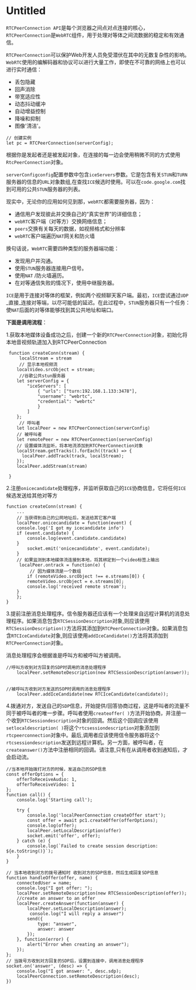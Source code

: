 # Untitled

`RTCPeerConnection API`是每个浏览器之间点对点连接的核心，`RTCPeerConnection`是`WebRTC`组件，用于处理对等体之间流数据的稳定和有效通信。

`RTCPeerConnection`可以保护Web开发人员免受潜伏在其中的无数复杂性的影响。`WebRTC`使用的编解码器和协议可以进行大量工作，即使在不可靠的网络上也可以进行实时通信：

* 丢包隐藏
* 回声消除
* 带宽适应性
* 动态抖动缓冲
* 自动增益控制
* 降噪和抑制
* 图像'清洁'。

```text
// 创建实例
let pc = RTCPeerConnection(serverConfig);
```

根据你是发起者还是被发起对象，在连接的每一边会使用稍微不同的方式使用`RtcPeerConnection`对象。

`serverConfigconfig`配置参数中包含`iceServers`参数。它是包含有关`STUN`和`TURN`服务器的信息的`URL`对象数组,在查找`ICE`候选时使用。可以在`code.google.com`找到可用的公共`STUN`服务器的列表。

现实中，无论你的应用如何见到那，`webRTC`都需要服务器，因为：

* 通信用户发现彼此并交换自己的“真实世界”的详细信息；
* `webRTC`客户端（对等方）交换网络信息；
* `peers`交换有关每天的数据，如视频格式和分辨率
* `webRTC`客户端遍历`NAT`网关和防火墙

换句话说，`WebRTC`需要四种类型的服务器端功能：

* 发现用户并沟通。
* 使用`STUN`服务器连接用户信号。
* 使用`NAT` /防火墙遍历。
* 在对等通信失败的情况下，使用中继服务器。

`ICE`是用于连接对等体的框架，例如两个视频聊天客户端。最初，`ICE`尝试通过`UDP` _直接_连接对等端，以尽可能低的延迟。在此过程中，`STUN`服务器只有一个任务：使`NAT`后面的对等体能够找到其公共地址和端口。

**下面是调用流程**：

1.获取本地媒体设备成功之后，创建一个新的`RTCPeerConnection`对象，初始化将本地音视频轨道加入到RTCPeerConnection

```text
 function createConn(stream) {
     localStream = stream
     // 显示本地视频流
    localVideo.srcObject = stream;
     //谷歌公共stun服务器
    let serverConfig = {
        "iceServers": [
            { "urls": ["turn:192.168.1.133:3478"], 
            "username": "webrtc", 
            "credential": "webrtc" 
            }
        ]
    };
     // 呼叫者
    let localPeer = new RTCPeerConnection(serverConfig)
    // 被呼叫者
    let remotePeer = new RTCPeerConnection(serverConfig)
    // 设置媒体流监听，将本地流添加到RTCPeerConnection对象
    localStream.getTracks().forEach((track) => {
      localPeer.addTrack(track, localStream);
    });
    localPeer.addStream(stream)
    
 }
```

2.注册`onicecandidate`处理程序，并监听获取自己的`ICE`协商信息，它将任何`ICE`候选发送给其他对等方

```text
function createConn(stream) {
    ...
    // 当获得到自己的公网地址后，发送给其它客户端
    localPeer.onicecandidate = function(event) {
    console.log('I got my icecandidate info')
    if (event.candidate) {
        console.log(event.candidate.candidate)
    }
        socket.emit('onicecandidate', event.candidate);
    }
    // 如果监测到本地媒体流连接到本地，将其绑定到一个video标签上输出
     localPeer.ontrack = function(e) {
         // 因为媒体流是一个数组
        if (remoteVideo.srcObject !== e.streams[0]) {
        remoteVideo.srcObject = e.streams[0];
        console.log('received remote stream');
    }
    };
}
```

3.提前注册消息处理程序。信令服务器还应该有一个处理来自远程计算机的消息处理程序。如果消息包含`RTCSessionDescription`对象,则应该使用`RTCSessionDescription()`方法将其添加到`RTCPeerConnection`对象。如果消息包含`RTCIceCandidate`对象,则应该使用`addIceCandidate()`方法将其添加到`RTCPeerConnection`对象。

消息处理程序会根据谁是呼叫方和被呼叫方被调用。

```text
//呼叫方收到对方回复的SDP时调用的消息处理程序
    localPeer.setRemoteDescription(new RTCSessionDescription(answer));


//被呼叫方收到对方发送的SOP时调用的消息处理程序
    localPeer.addIceCandidate(new RTCIceCandidate(candidate));
```

4.拨通对方，发送自己的`SDP`信息，开始提供/回答协商过程，这是呼叫者的流量不同于被呼叫者的唯一步骤。呼叫者使用`createoffer( )`方法开始协商，并注册一个收到`RTCSessiondescription`对象的回调。然后这个回调应该使用`setlocaldescription( )`将这个`rtcsessiondescription`对象添加到`rtcpeerconnection`对象中。最后,调用者应该使用信令服务器将这个`rtcsessiondescription`发送到远程计算机。另一方面，被呼叫者，在`createanswer()`方法中注册相同的回调。请注意,只有在从调用者收到通知后，才会启动流。

```text
//当本地开始拨打对方的时候，发送自己的SDP信息
const offerOptions = {
    offerToReceiveAudio: 1,
    offerToReceiveVideo: 1
};
function call() {
    console.log('Starting call');

    try {
        console.log('localPeerConnection createOffer start');
        const offer = await pc1.createOffer(offerOptions);
        console.log(offer);
        localPeer.setLocalDescription(offer)
        socket.emit('offer', offer);
    } catch (e) {
        console.log(`Failed to create session description: ${e.toString()}`);
    }
}

// 当本地收到对方的拨号通知时 收到对方的SDP信息，然后生成回复SDP信息
function handleOffer(offer, name) {
    connectedUser = name;
    console.log("I got offer: ");
    localPeer.setRemoteDescription(new RTCSessionDescription(offer));
    //create an answer to an offer 
    localPeer.createAnswer(function(answer) {
        localPeer.setLocalDescription(answer);
         console.log("I will reply a answer")
        send({
            type: "answer",
            answer: answer
        });
    }, function(error) {
        alert("Error when creating an answer");
    });
};
// 当拨号方收到对方回复的SDP后，设置到连接中，调用消息处理程序
socket.on('answer', (desc) => {
    console.log("I got answer: ", desc.sdp);
    localPeerConnection.setRemoteDescription(desc);
})
```

